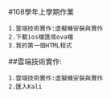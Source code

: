 #108學年上學期作業
```
1.雲端技術實作:虛擬機安裝與實作
2.下載ios檔匯成ova檔
3.我的第一個HTML程式
```

##雲端技術實作:
```
1.雲端技術實作:虛擬機安裝與實作
2.匯入Kali
```

###

####

#####
